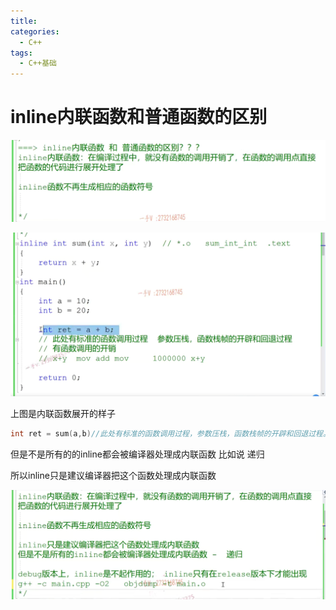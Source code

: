 ```yaml
---
title: 
categories:
  - C++
tags:
  - C++基础
---
```


# inline内联函数和普通函数的区别

![image-20230926204903249](../../assets/C_images/10掌握inline内联函数.assets/image-20230926204903249.png)

![image-20230926205240666](../../assets/C_images/10掌握inline内联函数.assets/image-20230926205240666.png)

上图是内联函数展开的样子

```c++
int ret = sum(a,b)//此处有标准的函数调用过程，参数压栈，函数栈帧的开辟和回退过程。有函数调用的开销
```

但是不是所有的的inline都会被编译器处理成内联函数   比如说 递归

所以inline只是建议编译器把这个函数处理成内联函数

![image-20230926205903332](../../assets/C_images/10掌握inline内联函数.assets/image-20230926205903332.png)